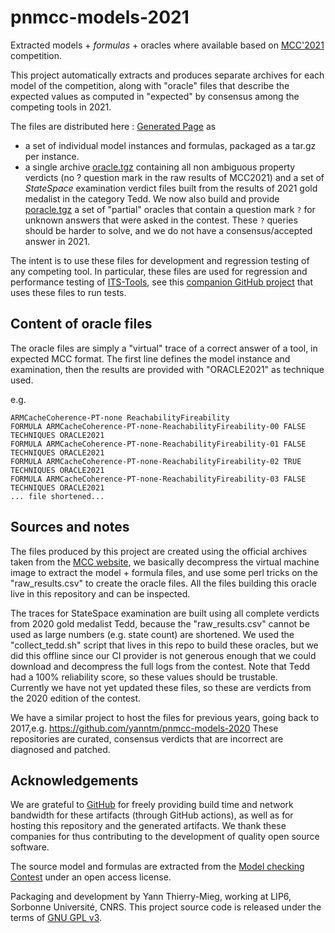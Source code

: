 # pnmcc-models-2021

Extracted models + *formulas* + oracles where available based on [MCC'2021](http://mcc.lip6.fr) competition.

This project automatically extracts and produces separate archives for each model of the competition, along with "oracle" files that describe the expected values as computed in "expected" by consensus among the competing tools in 2021.

The files are distributed here : [Generated Page](https://yanntm.github.io/pnmcc-models-2021/index.html) as 

* a set of individual model instances and formulas, packaged as a tar.gz per instance.
* a single archive [oracle.tgz](https://yanntm.github.io/pnmcc-models-2021/oracle.tar.gz) containing all non ambiguous property verdicts (no ? question mark in the raw results of MCC2021)
 and a set of *StateSpace* examination verdict files built from the results of 2021 gold medalist in the category Tedd. We now also build and provide  [poracle.tgz](https://yanntm.github.io/pnmcc-models-2021/poracle.tar.gz) a set
 of "partial" oracles that contain a question mark `?` for unknown answers that were asked in the contest. These `?` queries should be harder to solve, and we do not have a consensus/accepted answer in 2021.
 
The intent is to use these files for development and regression testing of any competing tool. In particular, these files are used for regression and performance testing of [ITS-Tools](http://ddd.lip6.fr), see this [companion GitHub project](https://github.com/yanntm/pnmcc-tests) that uses these files to run tests.
 
## Content of oracle files

The oracle files are simply a "virtual" trace of a correct answer of a tool, in expected MCC format. 
The first line defines the model instance and examination, then the results are provided with "ORACLE2021" as technique used.

e.g.

```
ARMCacheCoherence-PT-none ReachabilityFireability
FORMULA ARMCacheCoherence-PT-none-ReachabilityFireability-00 FALSE TECHNIQUES ORACLE2021
FORMULA ARMCacheCoherence-PT-none-ReachabilityFireability-01 FALSE TECHNIQUES ORACLE2021
FORMULA ARMCacheCoherence-PT-none-ReachabilityFireability-02 TRUE TECHNIQUES ORACLE2021
FORMULA ARMCacheCoherence-PT-none-ReachabilityFireability-03 FALSE TECHNIQUES ORACLE2021
... file shortened...
```

## Sources and notes

The files produced by this project are created using the official archives taken from the [MCC website](https://mcc.lip6.fr/archives/), we basically decompress the virtual machine image to extract the model + formula files, 
and use some perl tricks on the "raw_results.csv" to create the oracle files. All the files building this oracle live in this repository and can be inspected.

The traces for StateSpace examination are built using all complete verdicts from 2020 gold medalist Tedd, because the "raw_results.csv" cannot be used as large numbers (e.g. state count) are shortened.
We used the "collect_tedd.sh" script that lives in this repo to build these oracles, but we did this offline since our CI provider is not generous enough that we could download and decompress the full logs from the contest.
Note that Tedd had a 100% reliability score, so these values should be trustable.  
Currently we have not yet updated these files, so these are verdicts from the 2020 edition of the contest.

We have a similar project to host the files for previous years, going back to 2017,e.g. https://github.com/yanntm/pnmcc-models-2020
These repositories are curated, consensus verdicts that are incorrect are diagnosed and patched.

## Acknowledgements

We are grateful to [GitHub](https://github.com) for freely providing build time and network bandwidth for these artifacts (through GitHub actions), as well as  for hosting this repository and the generated artifacts. 
We thank these companies for thus contributing to the development of quality open source software.
  
The source model and formulas are extracted from the [Model checking Contest](http://mcc.lip6.fr) under an open access license.

Packaging and development by Yann Thierry-Mieg, working at LIP6, Sorbonne Université, CNRS.
This project source code is released under the terms of [GNU GPL v3](https://www.gnu.org/licenses/gpl-3.0.html).
